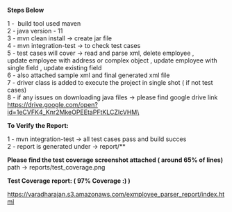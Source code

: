 
**Steps Below**

1 -  build tool used maven\
2 - java version - 11\
3 - mvn clean install -> create jar file\
4 - mvn integration-test -> to check test cases\
5 - test cases will cover -> read and parse xml, delete employee ,\
update employee with address or complex object , update employee with single field , update existing field \
6 - also attached sample xml and final generated xml file\
7 - driver class is added to execute the project in single shot ( if not test cases)\
8 - if any issues on downloading java files -> please find google drive link  https://drive.google.com/open?id=1eCVFK4_Knr2MkeOPEEtaPFtKLCZIcVHM\

**To Verify the Report:**

1 - mvn integration-test -> all test cases pass and build succes \
2 - report is generated under -> report/** 



**Please find the test coverage screenshot attached ( around 65% of lines)**
path -> reports/test_coverage.png 


**Test Coverage report: ( 97% Coverage :) )**

https://varadharajan.s3.amazonaws.com/exmployee_parser_report/index.html
